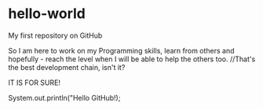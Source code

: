 # hello-world
My first repository on GitHub

So I am here to work on my Programming skills, learn from others and hopefully - reach the level when I will be able to help the others too.
//That's the best development chain, isn't it?

IT IS FOR SURE!

System.out.println("Hello GitHub!);

